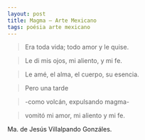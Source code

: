 ```yaml
---
layout: post
title: Magma – Arte Mexicano
tags: poésia arte mexicano
---
```


>    Era toda vida; todo amor y le quise.

>    Le di mis ojos, mi aliento, y mi fe.

>    Le amé, el alma, el cuerpo, su esencia.

>    Pero una tarde

>    -como volcán, expulsando magma-

>    vomitó mi amor, mi aliento y mi fe.

Ma. de Jesús Villalpando Gonzáles.

